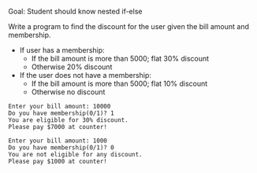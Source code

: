 Goal: Student should know nested if-else

Write a program to find the discount for the user given the bill amount and membership.
- If user has a membership:  
   * If the bill amount is more than 5000; flat 30% discount
   * Otherwise 20% discount
- If the user does not have a membership:  
   * If the bill amount is more than 5000; flat 10% discount
   * Otherwise no discount

```
Enter your bill amount: 10000
Do you have membership(0/1)? 1
You are eligible for 30% discount.
Please pay $7000 at counter!
```

```
Enter your bill amount: 1000
Do you have membership(0/1)? 0
You are not eligible for any discount.
Please pay $1000 at counter!
```
